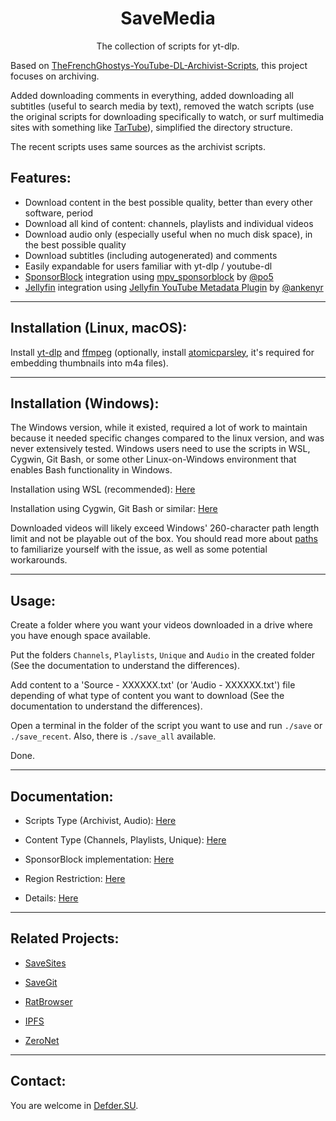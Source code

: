 <h1 align="center">SaveMedia</h1>

<p align="center">The collection of scripts for yt-dlp.</p>

Based on [TheFrenchGhostys-YouTube-DL-Archivist-Scripts](https://github.com/TheFrenchGhosty/TheFrenchGhostys-YouTube-DL-Archivist-Scripts), this project focuses on archiving.

Added downloading comments in everything, added downloading all subtitles (useful to search media by text), removed the watch scripts (use the original scripts for downloading specifically to watch, or surf multimedia sites with something like [TarTube](https://github.com/axcore/tartube)), simplified the directory structure.

The recent scripts uses same sources as the archivist scripts.

## Features:

- Download content in the best possible quality, better than every other software, period
- Download all kind of content: channels, playlists and individual videos
- Download audio only (especially useful when no much disk space), in the best possible quality
- Download subtitles (including autogenerated) and comments
- Easily expandable for users familiar with yt-dlp / youtube-dl
- [SponsorBlock](https://sponsor.ajay.app/) integration using [mpv_sponsorblock](https://github.com/po5/mpv_sponsorblock) by [@po5](https://github.com/po5)
- [Jellyfin](https://jellyfin.org/) integration using [Jellyfin YouTube Metadata Plugin](https://github.com/ankenyr/jellyfin-youtube-metadata-plugin) by [@ankenyr](https://github.com/ankenyr)

---

## Installation (Linux, macOS):

Install [yt-dlp](https://github.com/yt-dlp/yt-dlp) and [ffmpeg](https://www.ffmpeg.org/) (optionally, install [atomicparsley](https://github.com/wez/atomicparsley), it's required for embedding thumbnails into m4a files).

---

## Installation (Windows):

The Windows version, while it existed, required a lot of work to maintain because it needed specific changes compared to the linux version, and was never extensively tested. Windows users need to use the scripts in WSL, Cygwin, Git Bash, or some other Linux-on-Windows environment that enables Bash functionality in Windows.
 
Installation using WSL (recommended): [Here](docs/WSL.md)

Installation using Cygwin, Git Bash or similar: [Here](docs/Cygwin-Git-Bash.md)

Downloaded videos will likely exceed Windows' 260-character path length limit and not be playable out of the box. You should read more about [paths](docs/About-Paths.md) to familiarize yourself with the issue, as well as some potential workarounds.

---

## Usage: 

Create a folder where you want your videos downloaded in a drive where you have enough space available.

Put the folders `Channels`, `Playlists`, `Unique` and `Audio` in the created folder (See the documentation to understand the differences).

Add content to a 'Source - XXXXXX.txt' (or 'Audio - XXXXXX.txt') file depending of what type of content you want to download (See the documentation to understand the differences).

Open a terminal in the folder of the script you want to use and run `./save` or `./save_recent`. Also, there is `./save_all` available.

Done.

---

## Documentation:

- Scripts Type (Archivist, Audio): [Here](docs/Scripts-Type.md)

- Content Type (Channels, Playlists, Unique): [Here](docs/Content-Type.md)

- SponsorBlock implementation: [Here](docs/SponsorBlock.md)

- Region Restriction: [Here](docs/Region-Restriction.md)

- Details: [Here](docs/Details.md) 

---

## Related Projects:

- [SaveSites](https://github.com/defder-su/SaveSites)

- [SaveGit](https://github.com/defder-su/SaveGit)

- [RatBrowser](https://ratbrowser.com)

- [IPFS](https://ipfs.io)

- [ZeroNet](https://zeronet.io)

---

## Contact:

You are welcome in [Defder.SU](https://defder.su).
